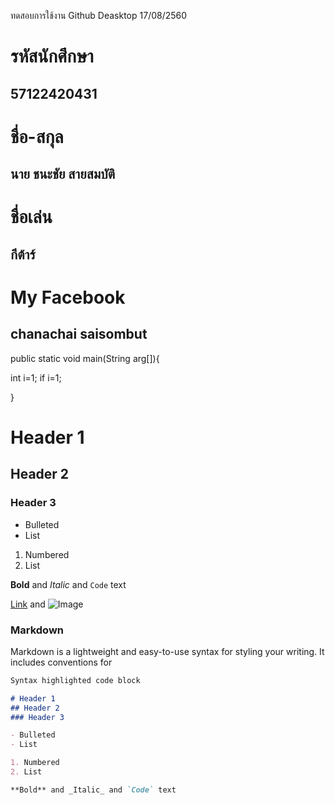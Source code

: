 ﻿ทดสอบการใช้งาน Github Deasktop 
17/08/2560
# รหัสนักศึกษา
## 57122420431
# ชื่อ-สกุล
## นาย ชนะชัย  สายสมบัติ
# ชื่อเล่น
## กีต้าร์
# My Facebook
## chanachai saisombut




public static void main(String arg[]){

int i=1;
  if i=1;

}

# Header 1
## Header 2
### Header 3

- Bulleted
- List

1. Numbered
2. List

**Bold** and _Italic_ and `Code` text

[Link](url) and ![Image](src)

### Markdown

Markdown is a lightweight and easy-to-use syntax for styling your writing. It includes conventions for

```markdown
Syntax highlighted code block

# Header 1
## Header 2
### Header 3

- Bulleted
- List

1. Numbered
2. List

**Bold** and _Italic_ and `Code` text
